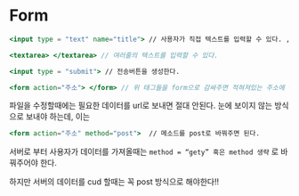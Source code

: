 # Form

```jsx
<input type = "text" name="title"> // 사용자가 직접 텍스트를 입력할 수 있다. , 이름을 title로 설정
```

```jsx
<textarea> </textarea> // 여러줄의 텍스트를 입력할 수 있다.
```

```jsx
<input type = "submit"> // 전송버튼을 생성한다.
```

```jsx
<form action="주소"> </form> // 위 태그들을 form으로 감싸주면 적혀져있는 주소에 적용이 된다. 
```

파일을 수정할때에는 필요한 데이터를 url로 보내면 절대 안된다. 눈에 보이지 않는 방식으로 보내야 하는데, 이는

```jsx
<form action="주소" method="post">  // 메소드를 post로 바꿔주면 된다.
```

서버로 부터 사용자가 데이터를 가져올때는 `method = “gety” 혹은 method 생략` 로 바꿔주어야 한다.

하지만 서버의 데이터를 cud 할때는 꼭 post 방식으로 해야한다!!